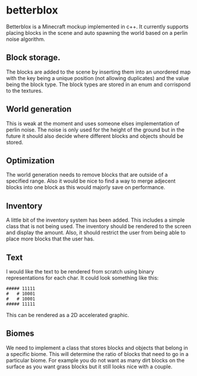 # betterblox

Betterblox is a Minecraft mockup implemented in c++. It currently supports placing blocks in the scene and auto spawning the world based on a perlin noise algorithm. 

## Block storage. 
The blocks are added to the scene by inserting them into an unordered map with the key being a unique position (not allowing duplicates) and the value being the block type. 
The block types are stored in an enum and corrispond to the textures. 

## World generation
This is weak at the moment and uses someone elses implementation of perlin noise. The noise is only used for the height of the ground but in the future it should also decide where different blocks and objects should be stored. 

## Optimization
The world generation needs to remove blocks that are outside of a specified range. Also it would be nice to find a way to merge adjecent blocks into one block as this would majorly save on performance. 

## Inventory
A little bit of the inventory system has been added. This includes a simple class that is not being used. The inventory should be rendered to the screen and display the amount. Also, it should restrict the user from being able to place more blocks that the user has. 

## Text 
I would like the text to be rendered from scratch using binary representations for each char. It could look something like this: 
```
##### 11111
#   # 10001
#   # 10001
##### 11111
```
This can be rendered as a 2D accelerated graphic. 

## Biomes
We need to implement a class that stores blocks and objects that belong in a specific biome. This will determine the ratio of blocks that need to go in a particular biome. For example you do not want as many dirt blocks on the surface as you want grass blocks but it still looks nice with a couple. 

